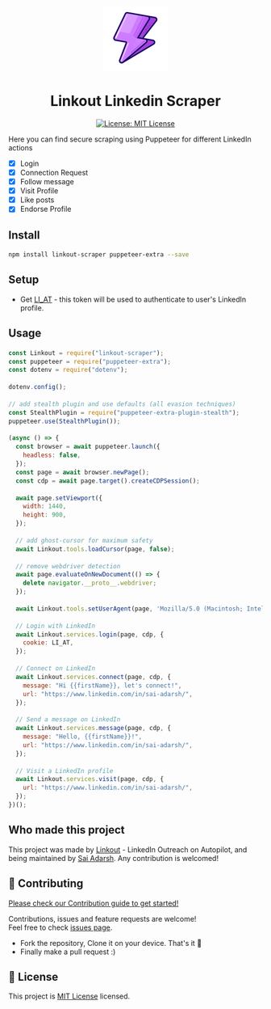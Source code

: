 <p align="center">
  <a href="">
    <img  alt="logo" src="https://raw.githubusercontent.com/linkoutapp/brand/main/scraper-transparent.svg"  height="128" width="128" />
  </a>
</p>

<h1 align="center">Linkout Linkedin Scraper</h1>

<p align="center">
  <a href="https://opensource.org/licenses/MIT" target="_blank">
    <img alt="License: MIT License" src="https://img.shields.io/badge/License-MIT License-yellow.svg" />
  </a>
</p>

Here you can find secure scraping using Puppeteer for different LinkedIn actions

- [x] Login
- [x] Connection Request
- [x] Follow message
- [x] Visit Profile
- [x] Like posts
- [x] Endorse Profile

## Install

```sh
npm install linkout-scraper puppeteer-extra --save
```

## Setup

- Get [LI_AT](https://youtu.be/H8BVdAIyFJM) - this token will be used to authenticate to user's LinkedIn profile.

## Usage

```javascript
const Linkout = require("linkout-scraper");
const puppeteer = require("puppeteer-extra");
const dotenv = require("dotenv");

dotenv.config();

// add stealth plugin and use defaults (all evasion techniques)
const StealthPlugin = require("puppeteer-extra-plugin-stealth");
puppeteer.use(StealthPlugin());

(async () => {
  const browser = await puppeteer.launch({
    headless: false,
  });
  const page = await browser.newPage();
  const cdp = await page.target().createCDPSession();

  await page.setViewport({
    width: 1440,
    height: 900,
  });

  // add ghost-cursor for maximum safety
  await Linkout.tools.loadCursor(page, false);

  // remove webdriver detection
  await page.evaluateOnNewDocument(() => {
    delete navigator.__proto__.webdriver;
  });

  await Linkout.tools.setUserAgent(page, 'Mozilla/5.0 (Macintosh; Intel Mac OS X 10_15_7) AppleWebKit/537.36 (KHTML, like Gecko) Chrome/119.0.0.0 Safari/537.36');

  // Login with LinkedIn
  await Linkout.services.login(page, cdp, {
    cookie: LI_AT,
  });

  // Connect on LinkedIn
  await Linkout.services.connect(page, cdp, {
    message: "Hi {{firstName}}, let's connect!",
    url: "https://www.linkedin.com/in/sai-adarsh/",
  });

  // Send a message on LinkedIn
  await Linkout.services.message(page, cdp, {
    message: "Hello, {{firstName}}!",
    url: "https://www.linkedin.com/in/sai-adarsh/",
  });

  // Visit a LinkedIn profile
  await Linkout.services.visit(page, cdp, {
    url: "https://www.linkedin.com/in/sai-adarsh/",
  });
})();
```

## Who made this project

This project was made by [Linkout](https://linkout.space) - LinkedIn Outreach on Autopilot, and being maintained by [Sai Adarsh](https://github.com/sai-adarsh). Any contribution is welcomed!

## 🤝 Contributing

[Please check our Contribution guide to get started!](https://github.com/linkoutapp/linkout-scraper/blob/main/CONTRIBUTING.md)

Contributions, issues and feature requests are welcome!<br />Feel free to check [issues page](https://github.com/linkoutapp/linkout-scraper/issues?q=is%3Aopen).

- Fork the repository, Clone it on your device. That's it 🎉
- Finally make a pull request :)

## 📝 License

This project is [MIT License](https://opensource.org/licenses/MIT) licensed.
